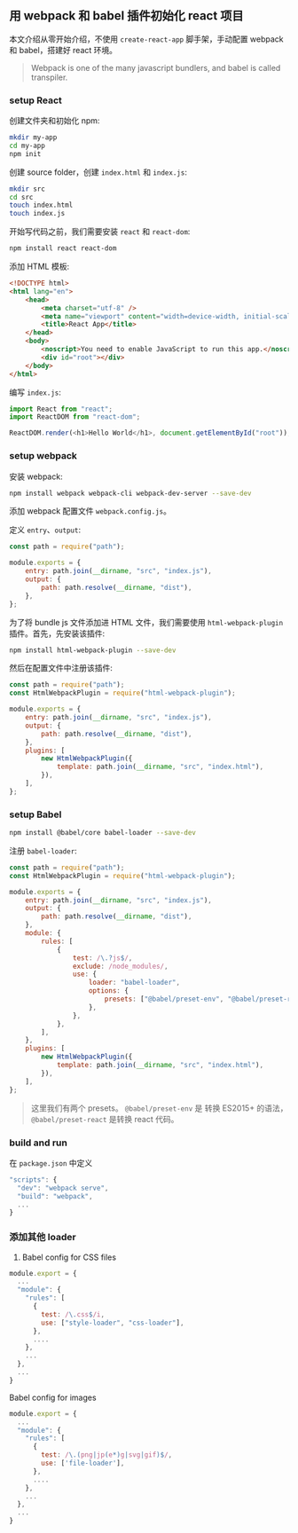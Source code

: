 ## 用 webpack 和 babel 插件初始化 react 项目

本文介绍从零开始介绍，不使用 `create-react-app` 脚手架，手动配置 webpack 和 babel，搭建好 react 环境。

> Webpack is one of the many javascript bundlers, and babel is called transpiler.

### setup React

创建文件夹和初始化 npm:

```bash
mkdir my-app
cd my-app
npm init
```

创建 source folder，创建 `index.html` 和 `index.js`:

```bash
mkdir src
cd src
touch index.html
touch index.js
```

开始写代码之前，我们需要安装 `react` 和 `react-dom`:

```bash
npm install react react-dom
```

添加 HTML 模板:

```html
<!DOCTYPE html>
<html lang="en">
    <head>
        <meta charset="utf-8" />
        <meta name="viewport" content="width=device-width, initial-scale=1" />
        <title>React App</title>
    </head>
    <body>
        <noscript>You need to enable JavaScript to run this app.</noscript>
        <div id="root"></div>
    </body>
</html>
```

编写 `index.js`:

```js
import React from "react";
import ReactDOM from "react-dom";

ReactDOM.render(<h1>Hello World</h1>, document.getElementById("root"));
```

### setup webpack

安装 webpack:

```bash
npm install webpack webpack-cli webpack-dev-server --save-dev
```

添加 webpack 配置文件 `webpack.config.js`。

定义 `entry`、`output`:

```js
const path = require("path");

module.exports = {
    entry: path.join(__dirname, "src", "index.js"),
    output: {
        path: path.resolve(__dirname, "dist"),
    },
};
```

为了将 bundle js 文件添加进 HTML 文件，我们需要使用 `html-webpack-plugin` 插件。首先，先安装该插件:

```bash
npm install html-webpack-plugin --save-dev
```

然后在配置文件中注册该插件:

```js
const path = require("path");
const HtmlWebpackPlugin = require("html-webpack-plugin");

module.exports = {
    entry: path.join(__dirname, "src", "index.js"),
    output: {
        path: path.resolve(__dirname, "dist"),
    },
    plugins: [
        new HtmlWebpackPlugin({
            template: path.join(__dirname, "src", "index.html"),
        }),
    ],
};
```

### setup Babel

```bash
npm install @babel/core babel-loader --save-dev
```

注册 `babel-loader`:

```js
const path = require("path");
const HtmlWebpackPlugin = require("html-webpack-plugin");

module.exports = {
    entry: path.join(__dirname, "src", "index.js"),
    output: {
        path: path.resolve(__dirname, "dist"),
    },
    module: {
        rules: [
            {
                test: /\.?js$/,
                exclude: /node_modules/,
                use: {
                    loader: "babel-loader",
                    options: {
                        presets: ["@babel/preset-env", "@babel/preset-react"],
                    },
                },
            },
        ],
    },
    plugins: [
        new HtmlWebpackPlugin({
            template: path.join(__dirname, "src", "index.html"),
        }),
    ],
};
```

> 这里我们有两个 presets。 `@babel/preset-env` 是 转换 ES2015+ 的语法，`@babel/preset-react` 是转换 react 代码。

### build and run

在 `package.json` 中定义

```js
"scripts": {
  "dev": "webpack serve",
  "build": "webpack",
  ...
}
```

### 添加其他 loader

1. Babel config for CSS files

```js
module.export = {
  ...
  "module": {
    "rules": [
      {
        test: /\.css$/i,
        use: ["style-loader", "css-loader"],
      },
      ....
    },
    ...
  },
  ...
}
```

Babel config for images

```js
module.export = {
  ...
  "module": {
    "rules": [
      {
        test: /\.(png|jp(e*)g|svg|gif)$/,
        use: ['file-loader'],
      },
      ....
    },
    ...
  },
  ...
}
```
